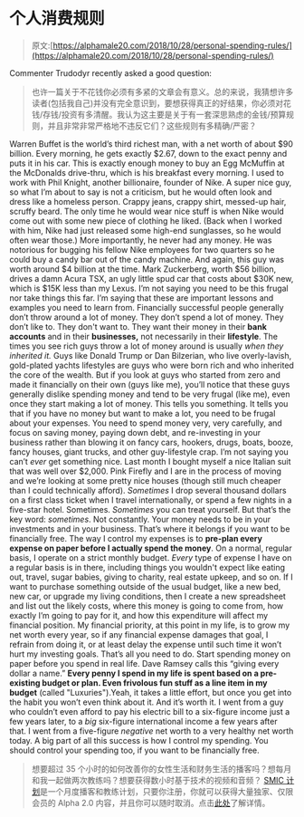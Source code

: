 # 个人消费规则

> 原文:[https://alphamale20.com/2018/10/28/personal-spending-rules/](https://alphamale20.com/2018/10/28/personal-spending-rules/)

Commenter Trudodyr recently asked a good question:

> 也许一篇关于不花钱你必须有多紧的文章会有意义。总的来说，我猜想许多读者(包括我自己)并没有完全意识到，要想获得真正的好结果，你必须对花钱/存钱/投资有多清醒。我认为这主要是关于有一套深思熟虑的金钱/预算规则，并且非常非常严格地不违反它们？这些规则有多精确/严密？

Warren Buffet is the world’s third richest man, with a net worth of about $90 billion. Every morning, he gets exactly $2.67, down to the exact penny and puts it in his car. This is exactly enough money to buy an Egg McMuffin at the McDonalds drive-thru, which is his breakfast every morning. I used to work with Phil Knight, another billionaire, founder of Nike. A super nice guy, so what I’m about to say is not a criticism, but he would often look and dress like a homeless person. Crappy jeans, crappy shirt, messed-up hair, scruffy beard. The only time he would wear nice stuff is when Nike would come out with some new piece of clothing he liked. (Back when I worked with him, Nike had just released some high-end sunglasses, so he would often wear those.) More importantly, he never had any money. He was notorious for bugging his fellow Nike employees for two quarters so he could buy a candy bar out of the candy machine. And again, this guy was worth around $4 billion at the time. Mark Zuckerberg, worth $56 billion, drives a damn Acura TSX, an ugly little spud car that costs about $30K new, which is $15K less than my Lexus. I’m not saying you need to be this frugal nor take things this far. I’m saying that these are important lessons and examples you need to learn from. Financially successful people generally don’t throw around a lot of money. They don’t spend a lot of money. They don’t like to. They don't want to. They want their money in their **bank accounts** and in their **businesses,** not necessarily in their **lifestyle**. The times you see rich guys throw a lot of money around is usually *when they inherited it.* Guys like Donald Trump or Dan Bilzerian, who live overly-lavish, gold-plated yachts lifestyles are guys who were born rich and who inherited the core of the wealth. But if you look at guys who started from zero and made it financially on their own (guys like me), you’ll notice that these guys generally dislike spending money and tend to be very frugal (like me), even once they start making a lot of money. This tells you something. It tells you that if you have no money but want to make a lot, you need to be frugal about your expenses. You need to spend money very, very carefully, and focus on saving money, paying down debt, and re-investing in your business rather than blowing it on fancy cars, hookers, drugs, boats, booze, fancy houses, giant trucks, and other guy-lifestyle crap. I’m not saying you can’t *ever* get something nice. Last month I bought myself a nice Italian suit that was well over $2,000\. Pink Firefly and I are in the process of moving and we’re looking at some pretty nice houses (though still much cheaper than I could technically afford). *Sometimes* I drop several thousand dollars on a first class ticket when I travel internationally, or spend a few nights in a five-star hotel. Sometimes. *Sometimes* you can treat yourself. But that’s the key word: *sometimes*. Not constantly. Your money needs to be in your investments and in your business. That’s where it belongs if you want to be financially free. The way I control my expenses is to **pre-plan every expense on paper before I actually spend the money**. On a normal, regular basis, I operate on a strict monthly budget. *Every* type of expense I have on a regular basis is in there, including things you wouldn't expect like eating out, travel, sugar babies, giving to charity, real estate upkeep, and so on. If I want to purchase something outside of the usual budget, like a new bed, new car, or upgrade my living conditions, then I create a new spreadsheet and list out the likely costs, where this money is going to come from, how exactly I’m going to pay for it, and how this expenditure will affect my financial position. My financial priority, at this point in my life, is to grow my net worth every year, so if any financial expense damages that goal, I refrain from doing it, or at least delay the expense until such time it won’t hurt my investing goals. That’s all you need to do. Start spending money on paper before you spend in real life. Dave Ramsey calls this “giving every dollar a name.” **Every penny I spend in my life is spent based on a pre-existing budget or plan. Even frivolous fun stuff as a line item in my budget** (called "Luxuries").Yeah, it takes a little effort, but once you get into the habit you won’t even think about it. And it’s worth it. I went from a guy who couldn’t even afford to pay his electric bill to a six-figure income just a few years later, to a *big* six-figure international income a few years after that. I went from a five-figure *negative* net worth to a very healthy net worth today. A big part of all this success is how I control my spending. You should control your spending too, if you want to be financially free.

> 想要超过 35 个小时的如何改善你的女性生活和财务生活的播客吗？想每月和我一起做两次教练吗？想要获得数小时基于技术的视频和音频？ [SMIC 计划](https://alphamale20.kartra.com/page/vIL17)是一个月度播客和教练计划，只要你注册，你就可以获得大量独家、仅限会员的 Alpha 2.0 内容，并且你可以随时取消。点击[此处](https://alphamale20.kartra.com/page/vIL17)了解详情。